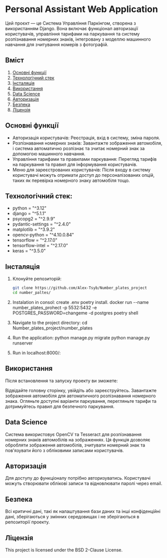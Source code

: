 # Personal Assistant Web Application

Цей проєкт — це Система Управління Паркінгом, створена з використанням Django. Вона включає функціонал авторизації користувачів, управління тарифами на паркування та систему розпізнавання номерних знаків, інтегровану з моделлю машинного навчання для зчитування номерів з фотографій.

## Вміст

1. [Основні функції](#Основніфункції)
2. [Технологічний стек](#Технологічнийстек)
3. [Інсталяція](#Інсталяція)
4. [Використання](#використання)
5. [Data Science](#DataScience)
6. [Авторизація](#авторизація)
7. [Безпека](#безпека)
8. [Ліцензія](#ліцензія)

## Основні функції

- Авторизація користувачів:
  Реєстрація, вхід в систему, зміна пароля.
- Розпізнавання номерних знаків:
  Завантажте зображення автомобіля, і система автоматично розпізнає та зчитає номерний знак за допомогою машинного навчання.
- Управління тарифами та правилами паркування:
  Перегляд тарифів на паркування та правил для інформування користувачів.
- Меню для зареєстрованих користувачів:
  Після входу в систему користувачі можуть отримати доступ до персоналізованих опцій, таких як перевірка номерного знаку автомобіля тощо.

## Технологічний стек:

- python = "^3.12"
- django = "^5.1.1"
- psycopg2 = "^2.9.9"
- pydantic-settings = "^2.4.0"
- matplotlib = "^3.9.2"
- opencv-python = "^4.10.0.84"
- tensorflow = "^2.17.0"
- tensorflow-intel = "^2.17.0"
- keras = "^3.5.0"

## Інсталяція

1. Клонуйте репозиторій:

   ```bash
   git clone https://github.com/Alex-Tsyb/Number_plates_project
   cd number_paltes/

2. Instalation in consol: 
    create .env
    poetry install.
    docker run --name number_plates_prohect -p 5532:5432 -e POSTGRES_PASSWORD=changeme -d postgres
    poetry shell

3. Navigate to the project directory:
cd Number_plates_project/number_plates

4. Run the application:
python manage.py migrate
python manage.py runserver

5. Run in localhost:8000/:


## Використання
Після встановлення та запуску проекту ви зможете:

Відвідайте головну сторінку, увійдіть або зареєструйтесь.
Завантажте зображення автомобіля для автоматичного розпізнавання номерного знака.
Огляньте доступні варіанти паркування, перегляньте тарифи та дотримуйтесь правил для безпечного паркування.

## Data Science

Система використовує OpenCV та Tesseract для розпізнавання номерних знаків автомобілів на зображеннях. Ця функція дозволяє обробляти зображення автомобілів, зчитувати номерний знак та пов'язувати його з обліковими записами користувачів.

## Авторизація
Для доступу до функціоналу потрібно авторизуватись. Користувачі можуть створювати облікові записи та відновлювати паролі через email.

## Безпека
Всі критичні дані, такі як налаштування бази даних та інші конфіденційні дані, зберігаються у змінних середовищах і не зберігаються в репозиторії проекту.

## Ліцензія
This project is licensed under the BSD 2-Clause License.